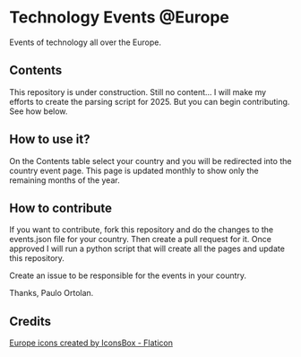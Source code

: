 # Technology Events @Europe

Events of technology all over the Europe.

## Contents

This repository is under construction. Still no content... I will make my efforts to create the parsing script for 2025. But you can begin contributing. See how below.

## How to use it?

On the Contents table select your country and you will be redirected into the country event page. This page is updated monthly to show only the remaining months of the year.

## How to contribute

If you want to contribute, fork this repository and do the changes to the events.json file for your country. Then create a pull request for it. Once approved I will run a python script that will create all the pages and update this repository.

Create an issue to be responsible for the events in your country.

Thanks, Paulo Ortolan.

## Credits

<a href="https://www.flaticon.com/free-icons/europe" title="europe icons">Europe icons created by IconsBox - Flaticon</a>
